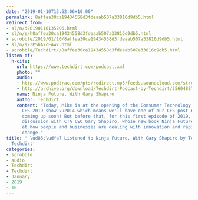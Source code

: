 ```yaml
---
date: "2019-01-10T13:52:06+10:00"
permalink: 8affea30ca19434558d3fdeaab507a33816d9db5.html
redirect_from:
- sl/n/d20190110135206.html
- sl/n/s/h8affea30ca19434558d3fdeaab507a33816d9db5.html
- scrobble/2019/01/10/8affea30ca19434558d3fdeaab507a33816d9db5.html
- sl/n/s/ZPShA7cFAw7.html
- scrobble/Techdirt//8affea30ca19434558d3fdeaab507a33816d9db5.html
listen-of:
  h-cite:
    url: https://www.techdirt.com/podcast.xml
    photo: ""
    audio:
    - http://www.podtrac.com/pts/redirect.mp3/feeds.soundcloud.com/stream/556048875-techdirt-ninja-future-with-gary-shapiro.mp3
    - http://archive.org/download/Techdirt-Podcast-by-Techdirt/556048875-techdirt-ninja-future-with-gary-shapiro.mp3
    name: Ninja Future, With Gary Shapiro
    author: Techdirt
    content: "Today, Mike is at the opening of the Consumer Technology Association's
      CES 2019 show \u2014 which means we'll have one of our CES post-mortem podcasts
      coming up soon! But before that, for this first episode of 2019, we've got a
      discussion with CTA CEO Gary Shapiro, whose new book Ninja Future takes a look
      at how people and businesses are dealing with innovation and rapid technological
      change."
title: ' \ud83c\udfa7 Listened to Ninja Future, With Gary Shapiro by Techdirt From
  Techdirt'
categories:
- scrobble
- audio
- Techdirt
- Techdirt
- January
- 2019
- 10
---
```

